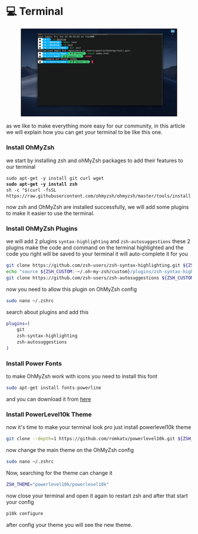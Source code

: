 # 💻 Terminal

<figure><img src="../.gitbook/assets/image (2).png" alt=""><figcaption></figcaption></figure>

as we like to make everything more easy for our community, in this article we will explain how you can get your terminal to be like this one.

### Install OhMyZsh

we start by installing zsh and ohMyZsh packages to add their features to our terminal&#x20;

<pre class="language-bash"><code class="lang-bash">sudo apt-get -y install git curl wget
<strong>sudo apt-get -y install zsh
</strong>sh -c "$(curl -fsSL https://raw.githubusercontent.com/ohmyzsh/ohmyzsh/master/tools/install.sh)"
</code></pre>

now zsh and OhMyZsh are installed successfully, we will add some plugins to make it easier to use the terminal.

### Install OhMyZsh Plugins

we will add 2 plugins `syntax-highlighting` and `zsh-autosuggestions` these 2 plugins make the code and command on the terminal highlighted and the code you right will be saved to your terminal it will auto-complete it for you

```bash
git clone https://github.com/zsh-users/zsh-syntax-highlighting.git ${ZSH_CUSTOM:-~/.oh-my-zsh/custom}/plugins/zsh-syntax-highlighting
echo "source ${ZSH_CUSTOM:-~/.oh-my-zsh/custom}/plugins/zsh-syntax-highlightingzsh-syntax-highlighting.zsh" >> ${ZDOTDIR:-$HOME}/.zshrc
git clone https://github.com/zsh-users/zsh-autosuggestions ${ZSH_CUSTOM:-~/.oh-my-zsh/custom}/plugins/zsh-autosuggestions
```

now you need to allow this plugin on OhMyZsh config

```bash
sudo nano ~/.zshrc
```

search about plugins and add this

```bash
plugins=( 
    git
    zsh-syntax-highlighting
    zsh-autosuggestions
)
```

### Install Power Fonts

to make OhMyZsh work with icons you need to install this font&#x20;

```bash
sudo apt-get install fonts-powerline
```

and you can download it from [here](https://github.com/romkatv/powerlevel10k#manual-font-installation)

### Install PowerLevel10k Theme

now it's time to make your terminal look pro just install powerlevel10k theme

```bash
git clone --depth=1 https://github.com/romkatv/powerlevel10k.git ${ZSH_CUSTOM:-$HOME/.oh-my-zsh/custom}/themes/powerlevel10k
```

now change the main theme on the OhMyZsh config

```bash
sudo nano ~/.zshrc
```

Now, searching for the theme can change it

```bash
ZSH_THEME="powerlevel10k/powerlevel10k"
```

now close your terminal and open it again to restart zsh and after that start your config

```bash
p10k configure
```

after config your theme you will see the new theme.
